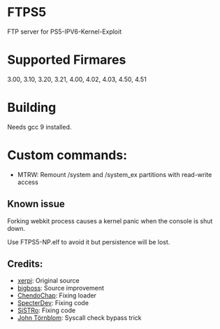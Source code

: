# FTPS5
FTP server for PS5-IPV6-Kernel-Exploit

# Supported Firmares
3.00, 3.10, 3.20, 3.21, 4.00, 4.02, 4.03, 4.50, 4.51

# Building

Needs gcc 9 installed.

# Custom commands:

- MTRW: Remount /system and /system_ex partitions with read-write access

## Known issue
Forking webkit process causes a kernel panic when the console is shut down.

Use FTPS5-NP.elf to avoid it but persistence will be lost.

## Credits:

- [xerpi](https://github.com/xerpi): Original source
- [bigboss](https://github.com/psxdev): Source improvement
- [ChendoChap](https://github.com/ChendoChap): Fixing loader
- [SpecterDev](https://github.com/Cryptogenic): Fixing code
- [SiSTRo](https://github.com/SiSTR0): Fixing code
- [John Törnblom](https://github.com/john-tornblom): Syscall check bypass trick
